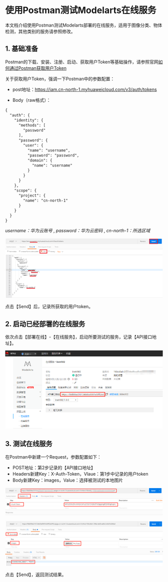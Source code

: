 # 使用Postman测试Modelarts在线服务

本文档介绍使用Postman测试Modelarts部署的在线服务，适用于图像分类、物体检测，其他类别的服务请参照修改。

## 1. 基础准备

Postman的下载、安装、注册、启动、获取用户Token等基础操作，请参照官网[如何通过Postman获取用户Token](https://support.huaweicloud.com/iam_faq/iam_01_034.html)

关于获取用户Token，强调一下Postman中的参数配置：

- post地址：https://iam.cn-north-1.myhuaweicloud.com/v3/auth/tokens

 - Body（raw格式）：
 ```
 { 
   "auth": { 
     "identity": { 
       "methods": [ 
         "password" 
       ], 
       "password": { 
         "user": { 
           "name": "username", 
           "password": "password", 
           "domain": { 
             "name": "username" 
           } 
         } 
       } 
     }, 
     "scope": { 
       "project": { 
         "name": "cn-north-1"
       } 
     } 
   } 
 }
 ```
 *username：华为云账号* ,
 *password：华为云密码*  ,
 *cn-north-1：所选区域*
 

 ![获取用户 toke](img/gettoken.png '获取用户 token')

 点击【Send】后，记录所获取的用户token。

 ## 2. 启动已经部署的在线服务

 依次点击【部署在线】-【在线服务】，启动所要测试的服务，记录【API接口地址】。

 ![启动服务](img/startservice.png '启动服务')

 ## 3. 测试在线服务

 在Postman中新建一个Request，参数配置如下：

 - POST地址：第2步记录的【API接口地址】
 - Headers新建Key：X-Auth-Token，Vlaue：第1步中记录的用户token
 - Body新建Key：images，Value：选择被测试的本地图片

 ![测试参数配置](img/modelarts-test1.png '参数配置 ')

 ![测试参数配置](img/modelarts-test3.png '参数配置 ')

 点击【Send】，返回测试结果。
